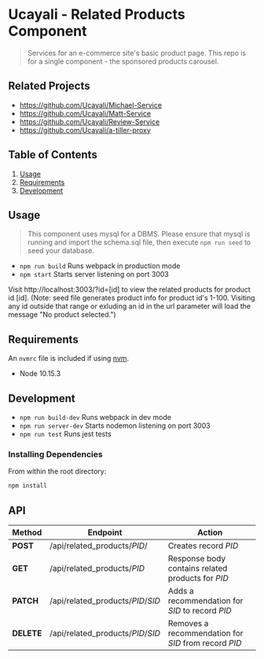 # Ucayali - Related Products Component

> Services for an e-commerce site's basic product page. This repo is for a single component - the sponsored products carousel.

## Related Projects

  - https://github.com/Ucayali/Michael-Service
  - https://github.com/Ucayali/Matt-Service
  - https://github.com/Ucayali/Review-Service
  - https://github.com/Ucayali/a-tiller-proxy

## Table of Contents

1. [Usage](#Usage)
1. [Requirements](#requirements)
1. [Development](#development)

## Usage

> This component uses mysql for a DBMS. Please ensure that mysql is running and import the schema.sql file, then execute `npm run seed` to seed your database.

- `npm run build` Runs webpack in production mode
- `npm start` Starts server listening on port 3003

Visit http://localhost:3003/?id=[id] to view the related products for product id [id]. (Note: seed file generates product info for product id's 1-100. Visiting any id outside that range or exluding an id in the url parameter will load the message "No product selected.")

## Requirements

An `nvmrc` file is included if using [nvm](https://github.com/creationix/nvm).

- Node 10.15.3

## Development

- `npm run build-dev` Runs webpack in dev mode
- `npm run server-dev` Starts nodemon listening on port 3003
- `npm run test` Runs jest tests

### Installing Dependencies

From within the root directory:

```sh
npm install
```

## API

|  Method      |  Endpoint                           |  Action                                                |
| ------------ | ----------------------------------- | ------------------------------------------------------ |
|  **POST**    |  /api/related_products/*PID*/       |  Creates record *PID*                                  |
|  **GET**     |  /api/related_products/*PID*        |  Response body contains related products for *PID*     |
|  **PATCH**   |  /api/related_products/*PID*/*SID*  |  Adds a recommendation for *SID* to record *PID*       |
|  **DELETE**  |  /api/related_products/*PID*/*SID*  |  Removes a recommendation for *SID* from record *PID*  |
